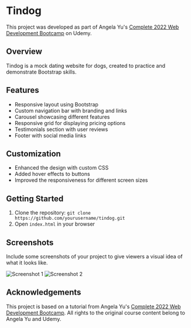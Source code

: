# Tindog

This project was developed as part of Angela Yu's [Complete 2022 Web Development Bootcamp](https://www.udemy.com/course/the-complete-web-development-bootcamp/) on Udemy.

## Overview
Tindog is a mock dating website for dogs, created to practice and demonstrate Bootstrap skills.

## Features
- Responsive layout using Bootstrap
- Custom navigation bar with branding and links
- Carousel showcasing different features
- Responsive grid for displaying pricing options
- Testimonials section with user reviews
- Footer with social media links

## Customization
- Enhanced the design with custom CSS
- Added hover effects to buttons
- Improved the responsiveness for different screen sizes

## Getting Started
1. Clone the repository: `git clone https://github.com/yourusername/tindog.git`
2. Open `index.html` in your browser

## Screenshots
Include some screenshots of your project to give viewers a visual idea of what it looks like.

![Screenshot 1](screenshots/screenshot1.png)
![Screenshot 2](screenshots/screenshot2.png)

## Acknowledgements
This project is based on a tutorial from Angela Yu's [Complete 2022 Web Development Bootcamp](https://www.udemy.com/course/the-complete-web-development-bootcamp/). All rights to the original course content belong to Angela Yu and Udemy.
